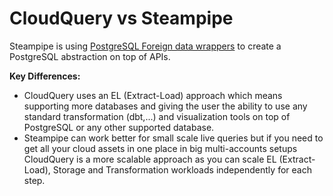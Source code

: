 # CloudQuery vs Steampipe

Steampipe is using [PostgreSQL Foreign data wrappers](https://wiki.postgresql.org/wiki/Foreign_data_wrappers) to create a PostgreSQL abstraction on top of APIs.

**Key Differences:**
* CloudQuery uses an EL (Extract-Load) approach which means supporting more databases and giving the user the ability to use any standard transformation (dbt,...) and visualization tools on top of PostgreSQL or any other supported database.
* Steampipe can work better for small scale live queries but if you need to get all your cloud assets in one place in big multi-accounts setups CloudQuery is a more scalable approach as you can scale EL (Extract-Load), Storage and Transformation workloads independently for each step.